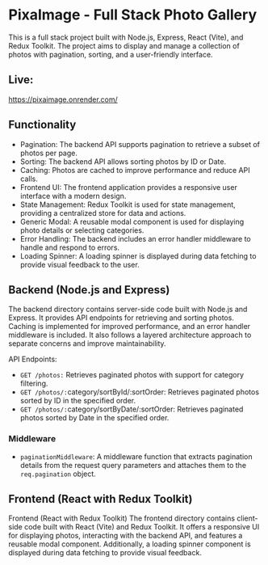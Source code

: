 # PixaImage - Full Stack Photo Gallery

This is a full stack project built with Node.js, Express, React (Vite), and Redux Toolkit. The project aims to display and manage a collection of photos with pagination, sorting, and a user-friendly interface.

## Live: 
https://pixaimage.onrender.com/

## Functionality

- Pagination: The backend API supports pagination to retrieve a subset of photos per page.
- Sorting: The backend API allows sorting photos by ID or Date.
- Caching: Photos are cached to improve performance and reduce API calls.
- Frontend UI: The frontend application provides a responsive user interface with a modern design.
- State Management: Redux Toolkit is used for state management, providing a centralized store for data and actions.
- Generic Modal: A reusable modal component is used for displaying photo details or selecting categories.
- Error Handling: The backend includes an error handler middleware to handle and respond to errors.
- Loading Spinner: A loading spinner is displayed during data fetching to provide visual feedback to the user.

## Backend (Node.js and Express)

The backend directory contains server-side code built with Node.js and Express. It provides API endpoints for retrieving and sorting photos. Caching is implemented for improved performance, and an error handler middleware is included.  It also follows a layered architecture approach to separate concerns and improve maintainability.

API Endpoints:
* `GET /photos:` Retrieves paginated photos with support for category filtering.
* `GET /photos/:`category/sortById/:sortOrder: Retrieves paginated photos sorted by ID in the specified order.
* `GET /photos/:`category/sortByDate/:sortOrder: Retrieves paginated photos sorted by Date in the specified order.

### Middleware

- `paginationMiddleware`: A middleware function that extracts pagination details from the request query parameters and attaches them to the `req.pagination` object.

## Frontend (React with Redux Toolkit)
Frontend (React with Redux Toolkit)
The frontend directory contains client-side code built with React (Vite) and Redux Toolkit. It offers a responsive UI for displaying photos, interacting with the backend API, and features a reusable modal component. Additionally, a loading spinner component is displayed during data fetching to provide visual feedback.
